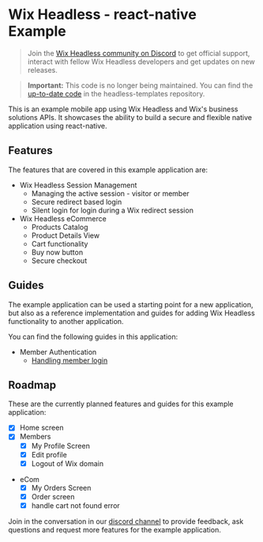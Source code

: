 # Wix Headless - react-native Example

> Join the [Wix Headless community on Discord](https://discord.com/channels/773211030314418196/1090595348067655813) to get official support, interact with fellow Wix Headless developers and get updates on new releases.

<blockquote class="important">

__Important:__
This code is no longer being maintained. You can find the [up-to-date code](https://github.com/wix/headless-templates/tree/main/react-native/mobile-ecommerce) in the headless-templates repository.

</blockquote>

This is an example mobile app using Wix Headless and Wix's business solutions APIs. It showcases the ability to build a secure and flexible native application using react-native.

## Features

The features that are covered in this example application are:

- Wix Headless Session Management
  - Managing the active session - visitor or member
  - Secure redirect based login
  - Silent login for login during a Wix redirect session
- Wix Headless eCommerce
  - Products Catalog
  - Product Details View
  - Cart functionality
  - Buy now button
  - Secure checkout

## Guides

The example application can be used a starting point for a new application, but also as a reference implementation and guides for adding Wix Headless functionality to another application.

You can find the following guides in this application:

- Member Authentication
  - [Handling member login](./docs/handling_member_login.md)

## Roadmap

These are the currently planned features and guides for this example application:

- [X] Home screen
- [X] Members
  - [X] My Profile Screen
  - [X] Edit profile
  - [X] Logout of Wix domain
- eCom
  - [X] My Orders Screen
  - [X] Order screen
  - [X] handle cart not found error

Join in the conversation in our [discord channel](https://discord.com/channels/773211030314418196/1090595348067655813) to provide feedback, ask questions and request more features for the example application.
